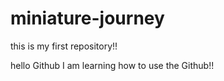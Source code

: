 # miniature-journey
this is my first repository!!


hello Github 
I am learning how to use the Github!!
